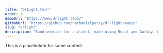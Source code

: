 ```yaml
---
title: "DrLight.tech"
order: 1
demoUrl: "https://www.drlight.tech/"
githubUrl: "https://github.com/nathanielperry/dr-light-music"
slug: "drlight"
description: "Band website for a client, made using React and Gatsby. Features custom retro game art and flashy animations reminiscent of retro video games."
---
```

This is a placeholder for some content.